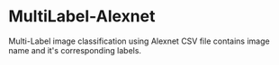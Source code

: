 # MultiLabel-Alexnet
Multi-Label image classification using Alexnet
CSV file contains image name and it's corresponding labels.

